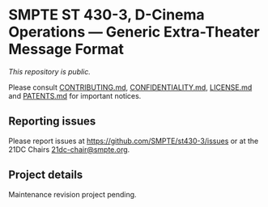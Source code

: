 # SMPTE ST 430-3, D-Cinema Operations — Generic Extra-Theater Message Format

_This repository is public._ 

Please consult [CONTRIBUTING.md](./CONTRIBUTING.md), [CONFIDENTIALITY.md](./CONFIDENTIALITY.md), [LICENSE.md](./LICENSE.md) and [PATENTS.md](./PATENTS.md) for important notices.

## Reporting issues

Please report issues at <https://github.com/SMPTE/st430-3/issues> or at the 21DC Chairs <21dc-chair@smpte.org>.

## Project details

Maintenance revision project pending.
